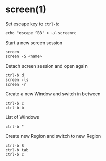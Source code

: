 # screen(1)

Set escape key to `ctrl-b`:

    echo "escape ^BB" > ~/.screenrc

Start a new screen session

    screen 
    screen -S <name>

Detach screen session and open again

    ctrl-b d
    screen -ls
    screen -r

Create a new Window and switch in between

    ctrl-b c
    ctrl-b b

List of Windows

    ctrl-b "

Create new Region and switch to new Region

    ctrl-b S
    ctrl-b tab
    ctrl-b c
